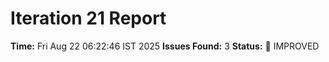 # Iteration 21 Report
**Time:** Fri Aug 22 06:22:46 IST 2025
**Issues Found:** 3
**Status:** 🔧 IMPROVED
